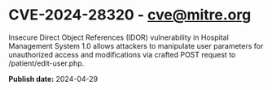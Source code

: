 # CVE-2024-28320 - cve@mitre.org

Insecure Direct Object References (IDOR) vulnerability in Hospital Management System 1.0 allows attackers to manipulate user parameters for unauthorized access and modifications via crafted POST request to /patient/edit-user.php.

**Publish date:** 2024-04-29
